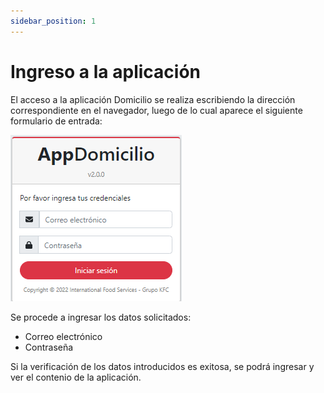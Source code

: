 ```yaml
---
sidebar_position: 1
---
```


# Ingreso a la aplicación

El acceso a la aplicación Domicilio se realiza escribiendo la dirección correspondiente en el navegador, luego de lo cual aparece el siguiente formulario de entrada:  

![Front-end-Ingreso](/img/Domicilio-Front-end-Ingreso.png)  

Se procede a ingresar los datos solicitados:  
- Correo electrónico  
- Contraseña  

Si la verificación de los datos introducidos es exitosa, se podrá ingresar y ver el contenio de la aplicación.



